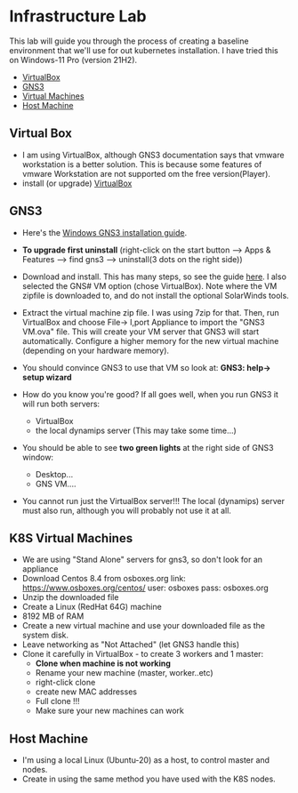 # Infrastructure Lab

This lab will guide you through the process of creating a baseline environment that we'll use for out kubernetes installation. I have tried this on Windows-11 Pro (version 21H2).

- [VirtualBox](#Virtual-Box)
- [GNS3](#GNS3)
- [Virtual Machines](#K8S-Virtual-Machines)
- [Host Machine](#Host-Machine)


## Virtual Box

- I am using VirtualBox, although GNS3 documentation says that vmware workstation is a better solution. This is because some features of vmware Workstation are not supported om the free version(Player).
- install (or upgrade) [VirtualBox](https://www.virtualbox.org/wiki/Downloads)

## GNS3
- Here's the [Windows GNS3 installation guide](https://docs.gns3.com/docs/getting-started/installation/windows).
- **To upgrade first uninstall** (right-click on the start button --> Apps & Features --> find gns3 --> uninstall(3 dots on the right side))
- Download and install. This has many steps, so see the guide [here](https://docs.gns3.com/docs/getting-started/installation/windows/). I also selected the GNS# VM option (chose VirtualBox).
Note where the VM zipfile is downloaded to, and do not install the optional SolarWinds tools.
- Extract the virtual machine zip file. I was using 7zip for that. Then, run VirtualBox and choose File-> I,port Appliance to import the "GNS3 VM.ova" file. This will create your VM server that GNS3 will start automatically. Configure a higher memory for the new virtual machine (depending on your hardware memory).
- You should convince GNS3 to use that VM so look at: **GNS3: help-> setup wizard**
- How do you know you're good?
If all goes well, when you run GNS3 it will run both servers:

  - VirtualBox
  - the local dynamips server (This may take some time...)
- You should be able to see **two green lights** at the right side of GNS3 window:
  - Desktop...
  - GNS VM....
- You cannot run just the VirtualBox server!!!
The local (dynamips) server must also run, although you will probably not use it at all.

## K8S Virtual Machines

- We are using "Stand Alone" servers for gns3, so don't look for an appliance
- Download Centos 8.4 from osboxes.org 
    link: https://www.osboxes.org/centos/
    user: osboxes pass: osboxes.org
- Unzip the downloaded file
- Create a Linux (RedHat 64G) machine
- 8192 MB of RAM
- Create a new virtual machine and use your downloaded file as the system disk.
- Leave networking as "Not Attached" (let GNS3 handle this)
- Clone it carefully in VirtualBox - to create 3 workers and 1 master:
     - **Clone when machine is not working**
     - Rename your new machine (master, worker..etc)
     - right-click clone
     - create new MAC addresses
     - Full clone !!!
  - Make sure your new machines can work

## Host Machine

- I'm using a local Linux (Ubuntu-20) as a host, to control master and nodes.
- Create in using the same method you have used with the K8S nodes.

